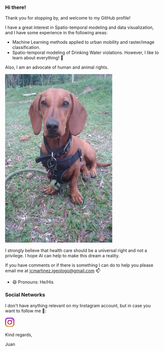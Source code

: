 ### Hi there!

Thank you for stopping by, and welcome to my GitHub profile!

I have a great interest in Spatio-temporal modeling and data visualization, and I have some experience in the following areas:
  - Machine Learning methods applied to urban mobility and raster/image classification.
  - Spatio-temporal modeling of Drinking Water violations.
However, I like to learn about everything! 🌱

Also, I am an advocate of human and animal rights.

<img height="550" width = 350 src="https://github.com/jcmartinmu/jcmartinmu/blob/main/icon/Nalita.jpg"></a>&nbsp;&nbsp;

I strongly believe that health care should be a universal right and not a privilege. I hope AI can help to make this dream a reality.

If you have comments or if there is something I can do to help you please email me at jcmartinez.igeologo@gmail.com  📫
 - 😄 Pronouns: He/His
 
### Social Networks

I don't have anything relevant on my Instagram account, but in case you want to follow me 🔭:

<a href="https://instagram.com/juan_mart_m"><img height="30" src="https://github.com/jcmartinmu/jcmartinmu/blob/main/icon/instagram.png?raw=true"></a>&nbsp;&nbsp;

Kind regards,

Juan
